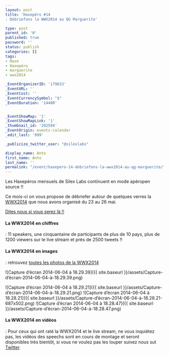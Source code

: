 ```yaml
---
layout: post
title: 'Haxepéro #14
: Débriefons la WWX2014 au QG Marguerite'

type: post
parent_id: '0'
published: true
password: ''
status: publish
categories: []
tags:
- Haxe
- Haxepéro
- marguerite
- wwx2014

_EventOrganizerID: '179633'
_EventURL: ''
_EventCost: ''
_EventCurrencySymbol: "$"
_EventDuration: '14400'


_EventShowMap: '1'
_EventShowMapLink: '1'
_thumbnail_id: '202594'
_EventOrigin: events-calendar
_edit_last: '999'

_publicize_twitter_user: "@silexlabs"

display_name: Anto
first_name: Anto
last_name: ''
permalink: "/event/haxepero-14-debriefons-la-wwx2014-au-qg-marguerite/"
---
```


Les Haxepéros mensuels de Silex Labs continuent en mode apéropen source !!

Ce mois-ci on vous propose de débriefer autour de quelques verres la [WWX2014](http://wwx.silexlabs.org/2014/ "WWX2014 Website") que nous avons organisé du 23 au 26 mai.

[Dites nous si vous serez là !!](https://plus.google.com/u/0/events/crpbjlhjuuebgfc7agfohb2m8rs "G+ Haxepéro")

#### La WWX2014 en chiffres
: 
11 speakers, une cinquantaine de participants de plus de 10 pays, plus de 1200 viewers sur le live stream et près de 2500 tweets !!

#### La WWX2014 en images
: 
retrouvez [toutes les photos de la WWX2014](https://www.flickr.com/photos/120854033@N02/sets/72157644567142547/ "WWX2014 Pictures")

![Capture d’écran 2014-06-04 à 18.29.39]({{ site.baseurl }}/assets/Capture-d’écran-2014-06-04-à-18.29.39.png)

![Capture d’écran 2014-06-04 à 18.29.21]({{ site.baseurl }}/assets/Capture-d’écran-2014-06-04-à-18.29.21.png) ![Capture d’écran 2014-06-04 à 18.28.21]({{ site.baseurl }}/assets/Capture-d’écran-2014-06-04-à-18.28.21-687x502.png) ![Capture d’écran 2014-06-04 à 18.28.47]({{ site.baseurl }}/assets/Capture-d’écran-2014-06-04-à-18.28.47.png)

#### La WWX2014 en vidéos
: 
Pour ceux qui ont raté la WWX2014 et le live stream, ne vous inquiétez pas, les vidéos des speechs sont en cours de montage et seront disponibles très bientôt, si vous ne voulez pas les louper suivez nous sut [Twitter](https://twitter.com/silexlabs "Twitter Silex Labs").